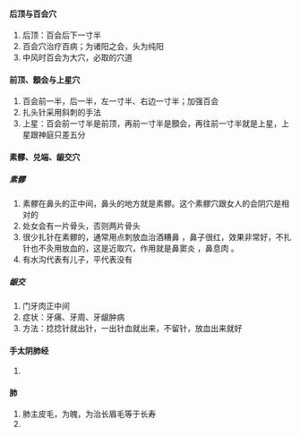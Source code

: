 #### 后顶与百会穴
1. 后顶：百会后下一寸半
2. 百会穴治疗百病；为诸阳之会，头为纯阳
3. 中风时百会为大穴，必取的穴道
#### 前顶、顖会与上星穴
1. 百会前一半，后一半，左一寸半、右边一寸半；加强百会
2. 扎头针采用斜刺的手法
3. 上星：百会前一寸半是前顶，再前一寸半是顖会，再往前一寸半就是上星，上星跟神庭只差五分
#### 素髎、兑端、龈交穴
##### 素髎
1. 素髎在鼻头的正中间，鼻头的地方就是素髎。这个素髎穴跟女人的会阴穴是相对的
2. 处女会有一片骨头，否则两片骨头
3. 很少扎针在素髎的，通常用点刺放血治酒糟鼻 ，鼻子很红，效果非常好，不扎针也不灸用放血的，这是近取穴，作用就是鼻窦炎 ，鼻息肉 。
1. 有水沟代表有儿子，平代表没有
##### 龈交
1. 门牙肉正中间
2. 症状：牙痛、牙周、牙龈肿病
3. 方法：捻捻针就出针，一出针血就出来，不留针，放血出来就好
#### 手太阴肺经
1. 
#### 肺
1. 肺主皮毛，为魄，为治长眉毛等于长寿
2. 